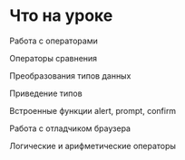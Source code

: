 # Что на уроке

Работа с операторами

Операторы сравнения

Преобразования типов данных

Приведение типов

Встроенные функции alert, prompt, confirm

Работа с отладчиком браузера

Логические и арифметические операторы
